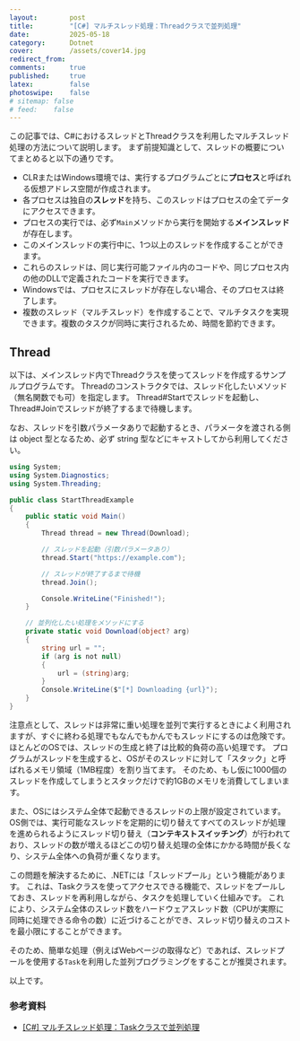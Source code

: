 ```yaml
---
layout:        post
title:         "[C#] マルチスレッド処理：Threadクラスで並列処理"
date:          2025-05-18
category:      Dotnet
cover:         /assets/cover14.jpg
redirect_from:
comments:      true
published:     true
latex:         false
photoswipe:    false
# sitemap: false
# feed:    false
---
```


この記事では、C#におけるスレッドとThreadクラスを利用したマルチスレッド処理の方法について説明します。
まず前提知識として、スレッドの概要についてまとめると以下の通りです。

*   CLRまたはWindows環境では、実行するプログラムごとに**プロセス**と呼ばれる仮想アドレス空間が作成されます。
*   各プロセスは独自の**スレッド**を持ち、このスレッドはプロセスの全てデータにアクセスできます。
*   プロセスの実行では、必ず`Main`メソッドから実行を開始する**メインスレッド**が存在します。
*   このメインスレッドの実行中に、1つ以上のスレッドを作成することができます。
*   これらのスレッドは、同じ実行可能ファイル内のコードや、同じプロセス内の他のDLLで定義されたコードを実行できます。
*   Windowsでは、プロセスにスレッドが存在しない場合、そのプロセスは終了します。
*   複数のスレッド（マルチスレッド）を作成することで、マルチタスクを実現できます。複数のタスクが同時に実行されるため、時間を節約できます。

## Thread

以下は、メインスレッド内でThreadクラスを使ってスレッドを作成するサンプルプログラムです。
Threadのコンストラクタでは、スレッド化したいメソッド（無名関数でも可）を指定します。
Thread#Startでスレッドを起動し、Thread#Joinでスレッドが終了するまで待機します。

なお、スレッドを引数パラメータありで起動するとき、パラメータを渡される側は object 型となるため、必ず string 型などにキャストしてから利用してください。

```cs
using System;
using System.Diagnostics;
using System.Threading;

public class StartThreadExample
{
    public static void Main()
    {
        Thread thread = new Thread(Download);

        // スレッドを起動（引数パラメータあり）
        thread.Start("https://example.com");

        // スレッドが終了するまで待機
        thread.Join();

        Console.WriteLine("Finished!");
    }

    // 並列化したい処理をメソッドにする
    private static void Download(object? arg)
    {
        string url = "";
        if (arg is not null)
        {
            url = (string)arg;
        }
        Console.WriteLine($"[*] Downloading {url}");
    }
}
```

注意点として、スレッドは非常に重い処理を並列で実行するときによく利用されますが、すぐに終わる処理でもなんでもかんでもスレッドにするのは危険です。
ほとんどのOSでは、スレッドの生成と終了は比較的負荷の高い処理です。
プログラムがスレッドを生成すると、OSがそのスレッドに対して「スタック」と呼ばれるメモリ領域（1MB程度）を割り当てます。
そのため、もし仮に1000個のスレッドを作成してしまうとスタックだけで約1GBのメモリを消費してしまいます。

また、OSにはシステム全体で起動できるスレッドの上限が設定されています。
OS側では、実行可能なスレッドを定期的に切り替えてすべてのスレッドが処理を進められるようにスレッド切り替え（**コンテキストスイッチング**）が行われており、スレッドの数が増えるほどこの切り替え処理の全体にかかる時間が長くなり、システム全体への負荷が重くなります。

この問題を解決するために、.NETには「スレッドプール」という機能があります。
これは、Taskクラスを使ってアクセスできる機能で、スレッドをプールしておき、スレッドを再利用しながら、タスクを処理していく仕組みです。
これにより、システム全体のスレッド数をハードウェアスレッド数（CPUが実際に同時に処理できる命令の数）に近づけることができ、スレッド切り替えのコストを最小限にすることができます。

そのため、簡単な処理（例えばWebページの取得など）であれば、スレッドプールを使用する`Task`を利用した並列プログラミングをすることが推奨されます。

以上です。

### 参考資料

- [[C#] マルチスレッド処理：Taskクラスで並列処理](./mulththreading-task)
